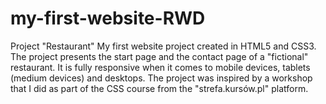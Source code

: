 # my-first-website-RWD
Project "Restaurant"
My first website project created in HTML5 and CSS3. 
The project presents the start page and the contact page of a "fictional" restaurant. 
It is fully responsive when it comes to mobile devices, tablets (medium devices) and desktops. 
The project was inspired by a workshop that I did as part of the CSS course from the "strefa.kursów.pl" platform.
